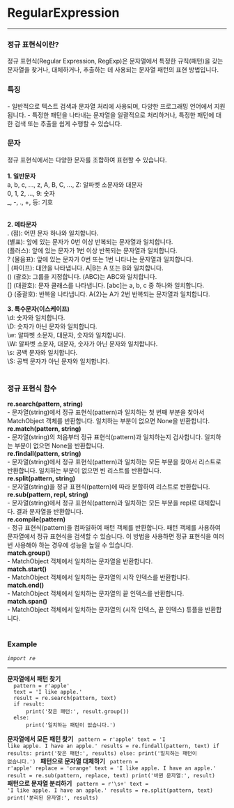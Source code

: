 # RegularExpression

<hr>
<h3>정규 표현식이란? </h3>
  정규 표현식(Regular Expression, RegExp)은 문자열에서 특정한 규칙(패턴)을 갖는 문자열을 찾거나, 대체하거나, 추출하는 데 사용되는 문자열 패턴의 표현 방법입니다.

<h3> 특징 </h3>
- 일반적으로 텍스트 검색과 문자열 처리에 사용되며, 다양한 프로그래밍 언어에서 지원됩니다.
- 특정한 패턴을 나타내는 문자열을 일괄적으로 처리하거나, 특정한 패턴에 대한 검색 또는 추출을 쉽게 수행할 수 있습니다.

<h3> 문자 </h3>
정규 표현식에서는 다양한 문자를 조합하여 표현할 수 있습니다.<br><br>
<b>1. 일반문자</b><br>
a, b, c, ..., z, A, B, C, ..., Z: 알파벳 소문자와 대문자<br>
0, 1, 2, ..., 9: 숫자<br>
_, -, ., +, 등: 기호<br>
<br>

<b>2. 메타문자</b><br>
. (점): 어떤 문자 하나와 일치합니다.<br>
(별표): 앞에 있는 문자가 0번 이상 반복되는 문자열과 일치합니다.<br>
(플러스): 앞에 있는 문자가 1번 이상 반복되는 문자열과 일치합니다.<br>
? (물음표): 앞에 있는 문자가 0번 또는 1번 나타나는 문자열과 일치합니다.<br>
| (파이프): 대안을 나타냅니다. A|B는 A 또는 B와 일치합니다.<br>
() (괄호): 그룹을 지정합니다. (ABC)는 ABC와 일치합니다.<br>
[] (대괄호): 문자 클래스를 나타냅니다. [abc]는 a, b, c 중 하나와 일치합니다.<br>
{} (중괄호): 반복을 나타냅니다. A{2}는 A가 2번 반복되는 문자열과 일치합니다.<br>

<b>3. 특수문자(이스케이프)</b> <br>
\d: 숫자와 일치합니다.<br>
\D: 숫자가 아닌 문자와 일치합니다.<br>
\w: 알파벳 소문자, 대문자, 숫자와 일치합니다.<br>
\W: 알파벳 소문자, 대문자, 숫자가 아닌 문자와 일치합니다.<br>
\s: 공백 문자와 일치합니다.<br>
\S: 공백 문자가 아닌 문자와 일치합니다.<br>
<br>
  
<h3> 정규 표현식 함수 </h3>
<b>re.search(pattern, string)</b><br>
- 문자열(string)에서 정규 표현식(pattern)과 일치하는 첫 번째 부분을 찾아서 MatchObject 객체를 반환합니다. 일치하는 부분이 없으면 None을 반환합니다.<br>
<b>re.match(pattern, string)</b><br>
- 문자열(string)의 처음부터 정규 표현식(pattern)과 일치하는지 검사합니다. 일치하는 부분이 없으면 None을 반환합니다.<br>
<b>re.findall(pattern, string)</b><br>
- 문자열(string)에서 정규 표현식(pattern)과 일치하는 모든 부분을 찾아서 리스트로 반환합니다. 일치하는 부분이 없으면 빈 리스트를 반환합니다.<br>
<b>re.split(pattern, string)</b><br>
- 문자열(string)을 정규 표현식(pattern)에 따라 분할하여 리스트로 반환합니다.<br>
<b>re.sub(pattern, repl, string)</b><br>
- 문자열(string)에서 정규 표현식(pattern)과 일치하는 모든 부분을 repl로 대체합니다. 결과 문자열을 반환합니다.<br>
<b>re.compile(pattern)</b><br>
- 정규 표현식(pattern)을 컴파일하여 패턴 객체를 반환합니다. 패턴 객체를 사용하여 문자열에서 정규 표현식을 검색할 수 있습니다. 이 방법을 사용하면 정규 표현식을 여러 번 사용해야 하는 경우에 성능을 높일 수 있습니다.<br>
<b>match.group()</b><br>
- MatchObject 객체에서 일치하는 문자열을 반환합니다.<br>
<b>match.start()</b><br>
- MatchObject 객체에서 일치하는 문자열의 시작 인덱스를 반환합니다.<br>
<b>match.end()</b><br>
- MatchObject 객체에서 일치하는 문자열의 끝 인덱스를 반환합니다.<br>
<b>match.span()</b><br>
- MatchObject 객체에서 일치하는 문자열의 (시작 인덱스, 끝 인덱스) 튜플을 반환합니다.<br>



<br>
<h3>Example</h3>
<i><code>import re</code></i><hr>
<b>문자열에서 패턴 찾기</b>
<code>
  pattern = r'apple'
  text = 'I like apple.'
  result = re.search(pattern, text)
  if result:
      print('찾은 패턴:', result.group())
  else:
      print('일치하는 패턴이 없습니다.')
</code>

<b>문자열에서 모든 패턴 찾기</b>
<code>
  pattern = r'apple'
  text = 'I like apple. I have an apple.'
  results = re.findall(pattern, text)
  if results:
      print('찾은 패턴:', results)
  else:
      print('일치하는 패턴이 없습니다.')
</code>
<b>패턴으로 문자열 대체하기</b>
<code>
  pattern = r'apple'
  replace = 'orange'
  text = 'I like apple. I have an apple.'
  result = re.sub(pattern, replace, text)
  print('바뀐 문자열:', result)
</code>
<b>패턴으로 문자열 분리하기</b>
<code>
  pattern = r'\s+'
  text = 'I like apple. I have an apple.'
  results = re.split(pattern, text)
  print('분리된 문자열:', results)
</code>
